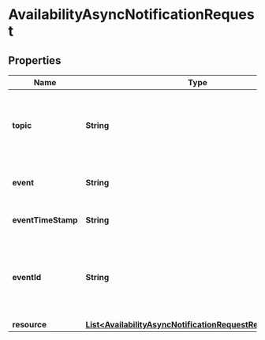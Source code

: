 

# AvailabilityAsyncNotificationRequest


## Properties

| Name | Type | Description | Notes |
|------------ | ------------- | ------------- | -------------|
|**topic** | **String** | Field for identifying whether it is a reseller or vendor event. For eg, resellers/orders |  [optional] |
|**event** | **String** | The event sent in the request. For eg, im::create. |  [optional] |
|**eventTimeStamp** | **String** | The timestamp at which the event was sent. |  [optional] |
|**eventId** | **String** | A unique id used as identifier for the sepcific event and used for generating the x-hub signature. |  [optional] |
|**resource** | [**List&lt;AvailabilityAsyncNotificationRequestResourceInner&gt;**](AvailabilityAsyncNotificationRequestResourceInner.md) |  |  [optional] |



